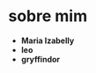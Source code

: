 # sobre mim
- **Maria Izabelly**
- **leo**
- **gryffindor**

<!---
mariaizabelly/mariaizabelly is a ✨ special ✨ repository because its `README.md` (this file) appears on your GitHub profile.
You can click the Preview link to take a look at your changes.
--->

